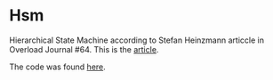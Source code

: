 # Hsm
Hierarchical State Machine according to Stefan Heinzmann articcle in Overload Journal #64. This is the 
[article](http://accu.org/index.php/journals/252).

The code was found [here](https://github.com/aystarik/loader).

